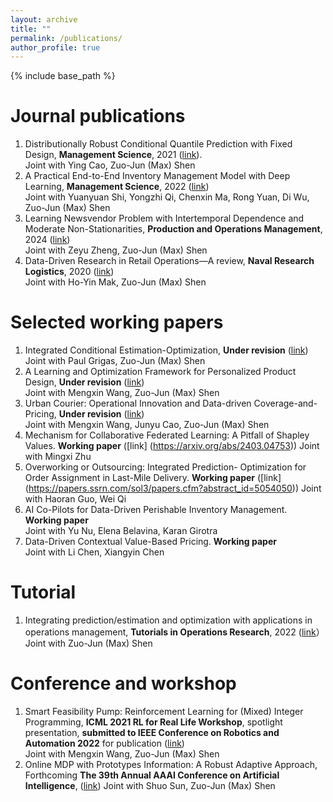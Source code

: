 ```yaml
---
layout: archive
title: ""
permalink: /publications/
author_profile: true
---
```

{% include base_path %} 

# Journal publications
1. Distributionally Robust Conditional Quantile Prediction with Fixed Design, **Management Science**, 2021 ([link](https://pubsonline.informs.org/doi/abs/10.1287/mnsc.2020.3903)).   
Joint with Ying Cao, Zuo-Jun (Max) Shen
1. A Practical End-to-End Inventory Management Model with Deep Learning, **Management Science**, 2022 ([link](https://pubsonline.informs.org/doi/full/10.1287/mnsc.2022.4564))    
Joint with Yuanyuan Shi, Yongzhi Qi, Chenxin Ma, Rong Yuan, Di Wu, Zuo-Jun (Max) Shen
1. Learning Newsvendor Problem with Intertemporal Dependence and Moderate Non-Stationarities, **Production and Operations Management**, 2024 ([link](https://journals.sagepub.com/doi/abs/10.1177/10591478241242122))                   
Joint with Zeyu Zheng, Zuo-Jun (Max) Shen   
1. Data-Driven Research in Retail Operations—A review, **Naval Research Logistics**, 2020 ([link](https://onlinelibrary.wiley.com/doi/full/10.1002/nav.21949))     
Joint with Ho-Yin Mak, Zuo-Jun (Max) Shen


# Selected working papers
1. Integrated Conditional Estimation-Optimization, **Under revision**
([link](https://arxiv.org/abs/2110.12351))    
Joint with Paul Grigas, Zuo-Jun (Max) Shen
1. A Learning and Optimization Framework for Personalized Product Design, **Under revision**
([link](https://papers.ssrn.com/sol3/papers.cfm?abstract_id=4554710))   
Joint with Mengxin Wang, Zuo-Jun (Max) Shen
1. Urban Courier: Operational Innovation and Data-driven Coverage-and-Pricing, **Under revision**
([link](https://papers.ssrn.com/sol3/papers.cfm?abstract_id=3678317))     
Joint with Mengxin Wang, Junyu Cao, Zuo-Jun (Max) Shen
1. Mechanism for Collaborative Federated Learning: A Pitfall of Shapley Values. **Working paper**
([link] (https://arxiv.org/abs/2403.04753))
Joint with Mingxi Zhu
1. Overworking or Outsourcing: Integrated Prediction- Optimization for Order Assignment in Last-Mile Delivery. **Working paper**
([link] (https://papers.ssrn.com/sol3/papers.cfm?abstract_id=5054050))
Joint with Haoran Guo, Wei Qi
1. AI Co-Pilots for Data-Driven Perishable Inventory Management. **Working paper**               
Joint with Yu Nu, Elena Belavina, Karan Girotra
1. Data-Driven Contextual Value-Based Pricing. **Working paper**            
Joint with Li Chen, Xiangyin Chen


# Tutorial
1. Integrating prediction/estimation and optimization with applications in operations management, **Tutorials in Operations Research**, 2022 ([link](https://pubsonline.informs.org/doi/abs/10.1287/educ.2022.0249)）     
Joint with Zuo-Jun (Max) Shen

# Conference and workshop
1. Smart Feasibility Pump: Reinforcement Learning for (Mixed) Integer Programming, **ICML 2021 RL for Real Life Workshop**, spotlight presentation, **submitted to IEEE Conference on Robotics and Automation 2022** for publication ([link](https://arxiv.org/abs/2102.09663))    
Joint with Mengxin Wang, Zuo-Jun (Max) Shen
1. Online MDP with Prototypes Information: A Robust Adaptive Approach, Forthcoming **The 39th Annual AAAI Conference on Artificial Intelligence**, ([link](https://arxiv.org/abs/2412.14075))
Joint with Shuo Sun, Zuo-Jun (Max) Shen



<!-- {% if author.googlescholar %}
  You can also find my articles on <u><a href="{{author.googlescholar}}">my Google Scholar profile</a>.</u>
{% endif %}

{% include base_path %}

{% for post in site.publications reversed %}
  {% include archive-single.html %}
{% endfor %}
 -->
